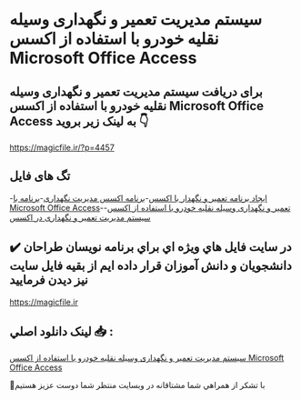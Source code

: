 # سیستم مدیریت تعمیر و نگهداری وسیله نقلیه خودرو با استفاده از اکسس Microsoft Office Access

## برای دریافت سیستم مدیریت تعمیر و نگهداری وسیله نقلیه خودرو با استفاده از اکسس Microsoft Office Access به لینک زیر بروید 👇

https://magicfile.ir/?p=4457

## تگ های فایل

-[ایجاد برنامه تعمیر و نگهدار با اکسس](https://magicfile.ir/product/%d8%aa%d8%b9%d9%85%db%8c%d8%b1-%d9%88-%d9%86%da%af%d9%87%d8%af%d8%a7%d8%b1%db%8c-%d9%88%d8%b3%db%8c%d9%84%d9%87-%d9%86%d9%82%d9%84%db%8c%d9%87%d8%ae%d9%88%d8%af%d8%b1%d9%88-%d8%a8%d8%a7-%d8%a7%da%a9%d8%b3%d8%b3/)-[برنامه اکسس مدیریت نگهداری](https://magicfile.ir/product/%d8%aa%d8%b9%d9%85%db%8c%d8%b1-%d9%88-%d9%86%da%af%d9%87%d8%af%d8%a7%d8%b1%db%8c-%d9%88%d8%b3%db%8c%d9%84%d9%87-%d9%86%d9%82%d9%84%db%8c%d9%87%d8%ae%d9%88%d8%af%d8%b1%d9%88-%d8%a8%d8%a7-%d8%a7%da%a9%d8%b3%d8%b3/)-[برنامه با Microsoft Office Access](https://magicfile.ir/product/%d8%aa%d8%b9%d9%85%db%8c%d8%b1-%d9%88-%d9%86%da%af%d9%87%d8%af%d8%a7%d8%b1%db%8c-%d9%88%d8%b3%db%8c%d9%84%d9%87-%d9%86%d9%82%d9%84%db%8c%d9%87%d8%ae%d9%88%d8%af%d8%b1%d9%88-%d8%a8%d8%a7-%d8%a7%da%a9%d8%b3%d8%b3/)-[تعمیر و نگهداری وسیله نقلیه خودرو با استفاده از اکسس](https://magicfile.ir/product/%d8%aa%d8%b9%d9%85%db%8c%d8%b1-%d9%88-%d9%86%da%af%d9%87%d8%af%d8%a7%d8%b1%db%8c-%d9%88%d8%b3%db%8c%d9%84%d9%87-%d9%86%d9%82%d9%84%db%8c%d9%87%d8%ae%d9%88%d8%af%d8%b1%d9%88-%d8%a8%d8%a7-%d8%a7%da%a9%d8%b3%d8%b3/)-[سیستم مدیریت تعمیر و نگهداری در اکسس](https://magicfile.ir/product/%d8%aa%d8%b9%d9%85%db%8c%d8%b1-%d9%88-%d9%86%da%af%d9%87%d8%af%d8%a7%d8%b1%db%8c-%d9%88%d8%b3%db%8c%d9%84%d9%87-%d9%86%d9%82%d9%84%db%8c%d9%87%d8%ae%d9%88%d8%af%d8%b1%d9%88-%d8%a8%d8%a7-%d8%a7%da%a9%d8%b3%d8%b3/)

## ✔️ در سايت فايل هاي ويژه اي براي برنامه نويسان طراحان دانشجويان و دانش آموزان قرار داده ايم از بقيه فايل سايت نيز ديدن فرماييد

https://magicfile.ir


## لينک دانلود اصلي 📥 :

[سیستم مدیریت تعمیر و نگهداری وسیله نقلیه خودرو با استفاده از اکسس Microsoft Office Access](https://magicfile.ir/product/%d8%aa%d8%b9%d9%85%db%8c%d8%b1-%d9%88-%d9%86%da%af%d9%87%d8%af%d8%a7%d8%b1%db%8c-%d9%88%d8%b3%db%8c%d9%84%d9%87-%d9%86%d9%82%d9%84%db%8c%d9%87%d8%ae%d9%88%d8%af%d8%b1%d9%88-%d8%a8%d8%a7-%d8%a7%da%a9%d8%b3%d8%b3/) 


🙏با تشکر از همراهي شما مشتاقانه در وبسایت منتظر شما دوست عزیز هستیم

